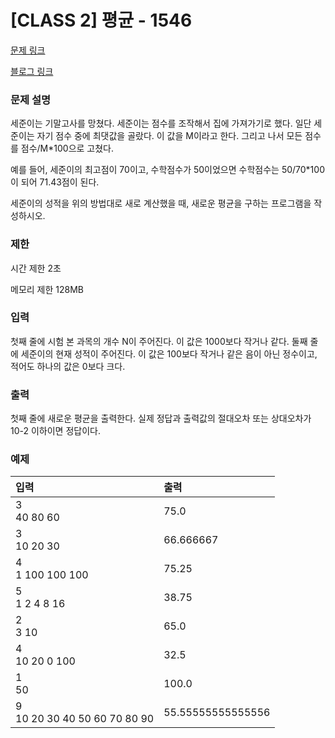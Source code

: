 # [CLASS 2] 평균 - 1546 

[문제 링크](https://www.acmicpc.net/problem/1546)

[블로그 링크](https://heui-yong.github.io/백준/post-백준-1546/)

### 문제 설명

<p>세준이는 기말고사를 망쳤다. 세준이는 점수를 조작해서 집에 가져가기로 했다. 일단 세준이는 자기 점수 중에 최댓값을 골랐다. 이 값을 M이라고 한다. 그리고 나서 모든 점수를 점수/M*100으로 고쳤다.

예를 들어, 세준이의 최고점이 70이고, 수학점수가 50이었으면 수학점수는 50/70*100이 되어 71.43점이 된다.

세준이의 성적을 위의 방법대로 새로 계산했을 때, 새로운 평균을 구하는 프로그램을 작성하시오.</p>

### 제한

 <p>시간 제한 2초</p>
 <p>메모리 제한 128MB</p>

### 입력 

 <p>첫째 줄에 시험 본 과목의 개수 N이 주어진다. 이 값은 1000보다 작거나 같다. 둘째 줄에 세준이의 현재 성적이 주어진다. 이 값은 100보다 작거나 같은 음이 아닌 정수이고, 적어도 하나의 값은 0보다 크다.</p>

### 출력 

 <p>첫째 줄에 새로운 평균을 출력한다. 실제 정답과 출력값의 절대오차 또는 상대오차가 10-2 이하이면 정답이다.</p>

### 예제 
| 입력  | 출력    |
|:-----|:-------|
| 3<br>40 80 60 | 75.0 |
| 3<br>10 20 30 | 66.666667 |
| 4<br>1 100 100 100 | 75.25 |
| 5<br>1 2 4 8 16 | 38.75 |
| 2<br>3 10 | 65.0 |
| 4<br>10 20 0 100 | 32.5 |
| 1<br>50 | 100.0 |
| 9<br>10 20 30 40 50 60 70 80 90 | 55.55555555555556 |
